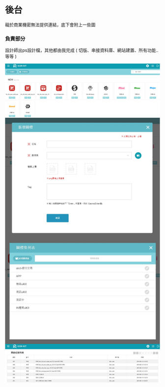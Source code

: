# 後台

礙於商業機密無法提供連結，底下會附上一些圖

### 負責部分

設計師出ps設計檔，其他都由我完成 ( 切版、串接資料庫、網站建置、所有功能..等等 )


<img src="./image/iconkit1.jpg" align=center />

<img src="./image/iconkit2.jpg" align=center />

<img src="./image/iconkit3.jpg" align=center />

<img src="./image/iconkit4.jpg" align=center />